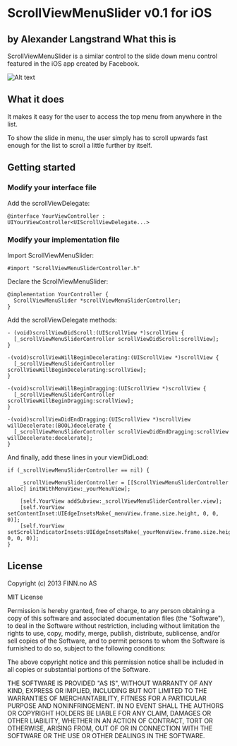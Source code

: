 ScrollViewMenuSlider v0.1 for iOS
===================
by Alexander Langstrand
What this is
------------

ScrollViewMenuSlider is a similar control to the slide down menu control featured in the iOS app created by Facebook.

![Alt text](http://i50.tinypic.com/352fz8i.jpg "ScrollViewMenuSlider")

What it does
------------
It makes it easy for the user to access the top menu from anywhere in the list.

To show the slide in menu, the user simply has to scroll upwards fast enough for the list to scroll a little further by itself. 

Getting started
------------

### Modify your interface file

  Add the scrollViewDelegate:

    @interface YourViewController : UIYourViewController<UIScrollViewDelegate...>

### Modify your implementation file

  Import ScrollViewMenuSlider:

    #import "ScrollViewMenuSliderController.h"

  Declare the ScrollViewMenuSlider:

    @implementation YourController {
      ScrollViewMenuSlider *scrollViewMenuSliderController;
    }

  Add the scrollViewDelegate methods:

    - (void)scrollViewDidScroll:(UIScrollView *)scrollView {
      [_scrollViewMenuSliderController scrollViewDidScroll:scrollView];
    }

    -(void)scrollViewWillBeginDecelerating:(UIScrollView *)scrollView {
      [_scrollViewMenuSliderController scrollViewWillBeginDecelerating:scrollView];
    }

    -(void)scrollViewWillBeginDragging:(UIScrollView *)scrollView {
      [_scrollViewMenuSliderController scrollViewWillBeginDragging:scrollView];
    }

    -(void)scrollViewDidEndDragging:(UIScrollView *)scrollView willDecelerate:(BOOL)decelerate {
      [_scrollViewMenuSliderController scrollViewDidEndDragging:scrollView willDecelerate:decelerate];
    }
    
  And finally, add these lines in your viewDidLoad:
  
    if (_scrollViewMenuSliderController == nil) {

        _scrollViewMenuSliderController = [[ScrollViewMenuSliderController alloc] initWithMenuView:_yourMenuView];
        
        [self.YourView addSubview:_scrollViewMenuSliderController.view];
        [self.YourView setContentInset:UIEdgeInsetsMake(_menuView.frame.size.height, 0, 0, 0)];
        [self.YourView setScrollIndicatorInsets:UIEdgeInsetsMake(_yourMenuView.frame.size.height, 0, 0, 0)];
    }

License
------------

Copyright (c) 2013 FINN.no AS

MIT License

Permission is hereby granted, free of charge, to any person obtaining
a copy of this software and associated documentation files (the
"Software"), to deal in the Software without restriction, including
without limitation the rights to use, copy, modify, merge, publish,
distribute, sublicense, and/or sell copies of the Software, and to
permit persons to whom the Software is furnished to do so, subject to
the following conditions:

The above copyright notice and this permission notice shall be
included in all copies or substantial portions of the Software.

THE SOFTWARE IS PROVIDED "AS IS", WITHOUT WARRANTY OF ANY KIND,
EXPRESS OR IMPLIED, INCLUDING BUT NOT LIMITED TO THE WARRANTIES OF
MERCHANTABILITY, FITNESS FOR A PARTICULAR PURPOSE AND
NONINFRINGEMENT. IN NO EVENT SHALL THE AUTHORS OR COPYRIGHT HOLDERS BE
LIABLE FOR ANY CLAIM, DAMAGES OR OTHER LIABILITY, WHETHER IN AN ACTION
OF CONTRACT, TORT OR OTHERWISE, ARISING FROM, OUT OF OR IN CONNECTION
WITH THE SOFTWARE OR THE USE OR OTHER DEALINGS IN THE SOFTWARE.
